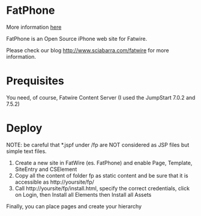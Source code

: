 # FatPhone 

More information [here](http://www.sciabarra.com/fatwire/fatphone)

FatPhone is an Open Source iPhone web site for Fatwire.

Please check  our blog http://www.sciabarra.com/fatwire for more information.

# Prequisites

You need, of course, Fatwire Content Server (I used the JumpStart 7.0.2 and 7.5.2)

# Deploy

NOTE: be careful that *.jspf under /fp are NOT considered as JSP files but simple text files.

1. Create a new site in FatWire (es. FatPhone) and enable Page, Template, SiteEntry and CSElement
2. Copy all the content of folder fp as static content and be sure that it is accessible as  http://yoursite/fp/
3. Call http://yoursite/fp/install.html, specify the correct credentials, click on Login, then Install all Elements then Install all Assets


Finally, you can place pages and create your hierarchy
